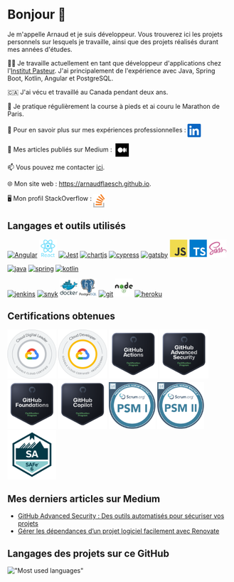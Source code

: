 # Bonjour 👋

Je m'appelle Arnaud et je suis développeur.
Vous trouverez ici les projets personnels sur lesquels je travaille, ainsi que des projets réalisés durant mes années d'études.

👨‍💻 Je travaille actuellement en tant que développeur d'applications chez l'[Institut Pasteur](https://www.pasteur.fr/).
J'ai principalement de l'expérience avec Java, Spring Boot, Kotlin, Angular et PostgreSQL.

🇨🇦 J'ai vécu et travaillé au Canada pendant deux ans.

🏃 Je pratique régulièrement la course à pieds et ai couru le Marathon de Paris.

<p>
💼 Pour en savoir plus sur mes expériences professionnelles :
 <a href ="https://www.linkedin.com/in/arnaudflaesch"> <img align="center" src="./logos/linkedin.png" alt="linkedin" height="30" /></a>
</p>

<p>
📝 Mes articles publiés sur Medium : 
 <a href ="https://medium.com/@arnaudflaesch"> <img align="center" src="./logos/medium.png" alt="medium" height="30" /></a>
</p>

📫 Vous pouvez me contacter [ici](https://arnaudflaesch.github.io/contact/).

🌐 Mon site web : <https://arnaudflaesch.github.io>.

<p style="display: flex; justify-items:center">
 🖥️ Mon profil StackOverflow : 
 <a href ="https://stackoverflow.com/users/12927815"> <img align="center" height="30" alt="stackoverflow" src="./logos/stackoverflow.png"/></a>
</p>

## Langages et outils utilisés

[<img src="https://angular.io/assets/images/logos/angular/angular.svg" height="40" alt="Angular"/>](https://angular.io)
[<img src="https://raw.githubusercontent.com/devicons/devicon/master/icons/react/react-original-wordmark.svg" height="40" alt="react"/>](https://reactjs.org/)
[<img src="https://www.vectorlogo.zone/logos/jestjsio/jestjsio-icon.svg" height="40" alt="Jest"/>](https://jestjs.io)
[<img src="https://www.chartjs.org/media/logo-title.svg" height="40" alt="chartjs"/>](https://www.chartjs.org)
[<img src="https://raw.githubusercontent.com/simple-icons/simple-icons/6e46ec1fc23b60c8fd0d2f2ff46db82e16dbd75f/icons/cypress.svg" height="40" alt="cypress"/>](https://www.cypress.io)
[<img src="https://www.vectorlogo.zone/logos/gatsbyjs/gatsbyjs-icon.svg" height="40" alt="gatsby"/>](https://www.gatsbyjs.com/)
[<img src="https://raw.githubusercontent.com/devicons/devicon/master/icons/javascript/javascript-original.svg" height="40" alt="javascript"/>](https://developer.mozilla.org/en-US/docs/Web/JavaScript)
[<img src="https://raw.githubusercontent.com/devicons/devicon/master/icons/typescript/typescript-original.svg" height="40" alt="typescript"/>](https://www.typescriptlang.org/)
[<img src="https://raw.githubusercontent.com/devicons/devicon/master/icons/sass/sass-original.svg" height="40" alt="sass"/>](https://sass-lang.com)

[<img src="https://www.vectorlogo.zone/logos/java/java-ar21.svg" height="40" alt="java"/>](https://www.java.com)
[<img src="https://www.vectorlogo.zone/logos/kotlinlang/kotlinlang-icon.svg" height="40" alt="spring"/>](https://spring.io/)
[<img src="https://raw.githubusercontent.com/gilbarbara/logos/52addcaa18dfecb4df77f3ee0753dca6b98187ad/logos/spring-icon.svg" height="40" alt="kotlin"/>](https://kotlinlang.org)

[<img src="https://www.vectorlogo.zone/logos/jenkins/jenkins-icon.svg" height="40" alt="jenkins"/>](https://www.jenkins.io)
[<img src="https://brandeps.com/logo-download/S/Snyk-logo-vector-01.svg" height="40" alt="snyk"/>](https://snyk.io)
[<img src="https://raw.githubusercontent.com/devicons/devicon/master/icons/docker/docker-original-wordmark.svg" height="40" alt="docker"/>](https://www.docker.com/)
[<img src="https://raw.githubusercontent.com/devicons/devicon/master/icons/postgresql/postgresql-original-wordmark.svg" height="40" alt="postgresql"/>](https://www.postgresql.org)
[<img src="https://www.vectorlogo.zone/logos/git-scm/git-scm-icon.svg" height="40" alt="git"/>](https://git-scm.com/)
[<img src="https://raw.githubusercontent.com/devicons/devicon/master/icons/nodejs/nodejs-original-wordmark.svg" height="40" alt="nodejs"/>](https://nodejs.org)
[<img src="https://www.vectorlogo.zone/logos/heroku/heroku-icon.svg" height="40" alt="heroku"/>](https://heroku.com)

## Certifications obtenues

[<img src="/badges/cloud-digital-leader-certification.png" height="110" alt="Cloud Digital Leader"/>](https://www.credly.com/badges/b849f990-e002-40ac-b8dd-ac3f5f9fa211)
[<img src="/badges/professional-cloud-developer-certification.png" height="110" alt="Professional Cloud Developer"/>](https://www.credly.com/badges/6fc2687b-3a79-4828-b164-f5da38917bd0)
[<img src="/badges/github-actions.png" height="110" alt="GitHub Actions"/>](https://www.credly.com/badges/bcc83162-8396-4e95-b73d-b89ad2658027)
[<img src="/badges/github-advanced-security.png" height="110" alt="GitHub Advanced Security"/>](https://www.credly.com/badges/a20775eb-8713-4013-b0fe-d5e359a543e8)
[<img src="/badges/github-foundations.png" height="110" alt="GitHub Foundations"/>](https://www.credly.com/badges/85ef131c-c299-4bd5-aa55-77141c16c822)
[<img src="/badges/github-copilot.png" height="110" alt="GitHub Copilot"/>](https://www.credly.com/badges/e8fd9833-c41b-40b9-8af6-7c7105b7f5c2)
[<img src="/badges/professional-scrum-master-i-psm-i.png" height="105" alt="PSM 1"/>](https://www.scrum.org/user/1355891/)
[<img src="/badges/professional-scrum-master-ii-psm-ii.png" height="105" alt="PSM 2"/>](https://www.scrum.org/user/1355891/)
[<img src="/badges/certified-safe-6-agilist.png" height="110" alt="SAFe 6 Agilist"/>](https://www.credly.com/badges/73047751-ef1f-47b9-a0d1-6c4f24319c61)

## Mes derniers articles sur Medium

<!-- BLOG-POST-LIST:START -->

- [GitHub Advanced Security : Des outils automatisés pour sécuriser vos projets](https://medium.com/publicis-sapient-france/github-advanced-security-des-outils-automatises-pour-securiser-vos-projets-da8b1fdd9c3a?source=rss-3c59a8fbc26a------2)
- [Gérer les dépendances d’un projet logiciel facilement avec Renovate](https://medium.com/publicis-sapient-france/gerer-les-dependances-dun-projet-logiciel-facilement-avec-renovate-a9538cb18327?source=rss-3c59a8fbc26a------2)
<!-- BLOG-POST-LIST:END -->

## Langages des projets sur ce GitHub

!["Most used languages"](https://github-readme-stats.vercel.app/api/top-langs/?username=ArnaudFlaesch&layout=compact)
